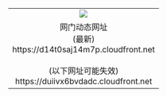 ﻿<table>
  <tr></tr>
  <tr><td colspan=2 align=center><img src="https://d14t0saj14m7p.cloudfront.net/Up/oGate.jpg" /></td></tr>
  <tr><td colspan=2 align=center>网门动态网址<br/>(最新)
<br>https://d14t0saj14m7p.cloudfront.net
<br/><br/>(以下网址可能失效)
<br>https://duiivx6bvdadc.cloudfront.net
    </td>
  </tr>
</table>
